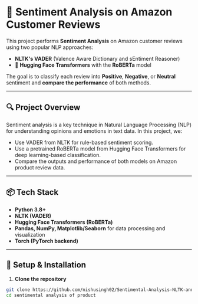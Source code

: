 # 🧠 Sentiment Analysis on Amazon Customer Reviews

This project performs **Sentiment Analysis** on Amazon customer reviews using two popular NLP approaches:

- **NLTK's VADER** (Valence Aware Dictionary and sEntiment Reasoner)
- 🤗 **Hugging Face Transformers** with the **RoBERTa** model

The goal is to classify each review into **Positive**, **Negative**, or **Neutral** sentiment and **compare the performance** of both methods.

---

## 🔍 Project Overview

Sentiment analysis is a key technique in Natural Language Processing (NLP) for understanding opinions and emotions in text data. In this project, we:

- Use VADER from NLTK for rule-based sentiment scoring.
- Use a pretrained RoBERTa model from Hugging Face Transformers for deep learning-based classification.
- Compare the outputs and performance of both models on Amazon product review data.

---

## 📦 Tech Stack

- **Python 3.8+**
- **NLTK (VADER)**
- **Hugging Face Transformers (RoBERTa)**
- **Pandas, NumPy, Matplotlib/Seaborn** for data processing and visualization
- **Torch (PyTorch backend)**

---


## 🚀 Setup & Installation

1. **Clone the repository**
```bash
git clone https://github.com/nishusingh02/Sentimental-Analysis-NLTK-and-Hugging-face.git
cd sentimental analysis of product
